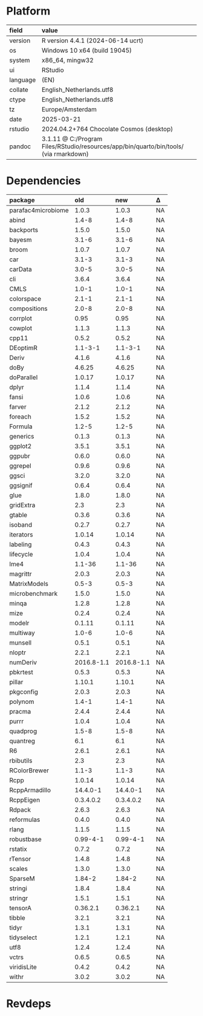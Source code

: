 # Platform

|field    |value                                                                                 |
|:--------|:-------------------------------------------------------------------------------------|
|version  |R version 4.4.1 (2024-06-14 ucrt)                                                     |
|os       |Windows 10 x64 (build 19045)                                                          |
|system   |x86_64, mingw32                                                                       |
|ui       |RStudio                                                                               |
|language |(EN)                                                                                  |
|collate  |English_Netherlands.utf8                                                              |
|ctype    |English_Netherlands.utf8                                                              |
|tz       |Europe/Amsterdam                                                                      |
|date     |2025-03-21                                                                            |
|rstudio  |2024.04.2+764 Chocolate Cosmos (desktop)                                              |
|pandoc   |3.1.11 @ C:/Program Files/RStudio/resources/app/bin/quarto/bin/tools/ (via rmarkdown) |

# Dependencies

|package            |old        |new        |Δ  |
|:------------------|:----------|:----------|:--|
|parafac4microbiome |1.0.3      |1.0.3      |NA |
|abind              |1.4-8      |1.4-8      |NA |
|backports          |1.5.0      |1.5.0      |NA |
|bayesm             |3.1-6      |3.1-6      |NA |
|broom              |1.0.7      |1.0.7      |NA |
|car                |3.1-3      |3.1-3      |NA |
|carData            |3.0-5      |3.0-5      |NA |
|cli                |3.6.4      |3.6.4      |NA |
|CMLS               |1.0-1      |1.0-1      |NA |
|colorspace         |2.1-1      |2.1-1      |NA |
|compositions       |2.0-8      |2.0-8      |NA |
|corrplot           |0.95       |0.95       |NA |
|cowplot            |1.1.3      |1.1.3      |NA |
|cpp11              |0.5.2      |0.5.2      |NA |
|DEoptimR           |1.1-3-1    |1.1-3-1    |NA |
|Deriv              |4.1.6      |4.1.6      |NA |
|doBy               |4.6.25     |4.6.25     |NA |
|doParallel         |1.0.17     |1.0.17     |NA |
|dplyr              |1.1.4      |1.1.4      |NA |
|fansi              |1.0.6      |1.0.6      |NA |
|farver             |2.1.2      |2.1.2      |NA |
|foreach            |1.5.2      |1.5.2      |NA |
|Formula            |1.2-5      |1.2-5      |NA |
|generics           |0.1.3      |0.1.3      |NA |
|ggplot2            |3.5.1      |3.5.1      |NA |
|ggpubr             |0.6.0      |0.6.0      |NA |
|ggrepel            |0.9.6      |0.9.6      |NA |
|ggsci              |3.2.0      |3.2.0      |NA |
|ggsignif           |0.6.4      |0.6.4      |NA |
|glue               |1.8.0      |1.8.0      |NA |
|gridExtra          |2.3        |2.3        |NA |
|gtable             |0.3.6      |0.3.6      |NA |
|isoband            |0.2.7      |0.2.7      |NA |
|iterators          |1.0.14     |1.0.14     |NA |
|labeling           |0.4.3      |0.4.3      |NA |
|lifecycle          |1.0.4      |1.0.4      |NA |
|lme4               |1.1-36     |1.1-36     |NA |
|magrittr           |2.0.3      |2.0.3      |NA |
|MatrixModels       |0.5-3      |0.5-3      |NA |
|microbenchmark     |1.5.0      |1.5.0      |NA |
|minqa              |1.2.8      |1.2.8      |NA |
|mize               |0.2.4      |0.2.4      |NA |
|modelr             |0.1.11     |0.1.11     |NA |
|multiway           |1.0-6      |1.0-6      |NA |
|munsell            |0.5.1      |0.5.1      |NA |
|nloptr             |2.2.1      |2.2.1      |NA |
|numDeriv           |2016.8-1.1 |2016.8-1.1 |NA |
|pbkrtest           |0.5.3      |0.5.3      |NA |
|pillar             |1.10.1     |1.10.1     |NA |
|pkgconfig          |2.0.3      |2.0.3      |NA |
|polynom            |1.4-1      |1.4-1      |NA |
|pracma             |2.4.4      |2.4.4      |NA |
|purrr              |1.0.4      |1.0.4      |NA |
|quadprog           |1.5-8      |1.5-8      |NA |
|quantreg           |6.1        |6.1        |NA |
|R6                 |2.6.1      |2.6.1      |NA |
|rbibutils          |2.3        |2.3        |NA |
|RColorBrewer       |1.1-3      |1.1-3      |NA |
|Rcpp               |1.0.14     |1.0.14     |NA |
|RcppArmadillo      |14.4.0-1   |14.4.0-1   |NA |
|RcppEigen          |0.3.4.0.2  |0.3.4.0.2  |NA |
|Rdpack             |2.6.3      |2.6.3      |NA |
|reformulas         |0.4.0      |0.4.0      |NA |
|rlang              |1.1.5      |1.1.5      |NA |
|robustbase         |0.99-4-1   |0.99-4-1   |NA |
|rstatix            |0.7.2      |0.7.2      |NA |
|rTensor            |1.4.8      |1.4.8      |NA |
|scales             |1.3.0      |1.3.0      |NA |
|SparseM            |1.84-2     |1.84-2     |NA |
|stringi            |1.8.4      |1.8.4      |NA |
|stringr            |1.5.1      |1.5.1      |NA |
|tensorA            |0.36.2.1   |0.36.2.1   |NA |
|tibble             |3.2.1      |3.2.1      |NA |
|tidyr              |1.3.1      |1.3.1      |NA |
|tidyselect         |1.2.1      |1.2.1      |NA |
|utf8               |1.2.4      |1.2.4      |NA |
|vctrs              |0.6.5      |0.6.5      |NA |
|viridisLite        |0.4.2      |0.4.2      |NA |
|withr              |3.0.2      |3.0.2      |NA |

# Revdeps

